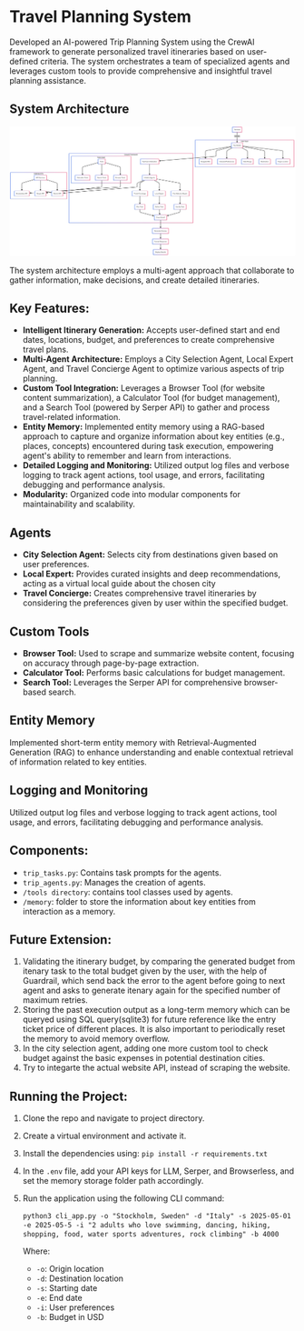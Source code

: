 # Travel Planning System

Developed an AI-powered Trip Planning System using the CrewAI framework to generate personalized travel itineraries based on user-defined criteria. The system orchestrates a team of specialized agents and leverages custom tools to provide comprehensive and insightful travel planning assistance.

## System Architecture

![alt text](TravelPlannerArchitecture.png)


The system architecture employs a multi-agent approach that collaborate to gather information, make decisions, and create detailed itineraries.

## Key Features:
*   **Intelligent Itinerary Generation:** Accepts user-defined start and end dates, locations, budget, and preferences to create comprehensive travel plans.
*   **Multi-Agent Architecture:** Employs a City Selection Agent, Local Expert Agent, and Travel Concierge Agent to optimize various aspects of trip planning.
*   **Custom Tool Integration:** Leverages a Browser Tool (for website content summarization), a Calculator Tool (for budget management), and a Search Tool (powered by Serper API) to gather and process travel-related information.
*   **Entity Memory:** Implemented entity memory using a RAG-based approach to capture and organize information about key entities (e.g., places, concepts) encountered during task execution, empowering agent's ability to remember and learn from interactions.
*   **Detailed Logging and Monitoring:** Utilized output log files and verbose logging to track agent actions, tool usage, and errors, facilitating debugging and performance analysis.
*   **Modularity:** Organized code into modular components for maintainability and scalability.

## Agents

*   **City Selection Agent:** Selects city from destinations given based on user preferences.
*   **Local Expert:** Provides curated insights and deep recommendations, acting as a virtual local guide about the chosen city
*   **Travel Concierge:** Creates comprehensive travel itineraries by considering the preferences given by user within the specified budget.

## Custom Tools

*   **Browser Tool:** Used to scrape and summarize website content, focusing on accuracy through page-by-page extraction.
*   **Calculator Tool:** Performs basic calculations for budget management.
*   **Search Tool:** Leverages the Serper API for comprehensive browser-based search.

## Entity Memory

Implemented short-term entity memory with Retrieval-Augmented Generation (RAG) to enhance understanding and enable contextual retrieval of information related to key entities.

## Logging and Monitoring

Utilized output log files and verbose logging to track agent actions, tool usage, and errors, facilitating debugging and performance analysis.

## Components:

*   `trip_tasks.py`: Contains task prompts for the agents.
*   `trip_agents.py`: Manages the creation of agents.
*   `/tools directory`: contains tool classes used by agents.
*   `/memory`: folder to store the information about key entities from interaction as a memory.

## Future Extension:

1. Validating the itinerary budget, by comparing the generated budget from itenary task to the total budget given by the user,  with the help of Guardrail, which send back the error to the agent before going to next agent and asks to generate itenary again for the specified number of maximum retries.
2. Storing the past execution output as a long-term memory which can be queryed using SQL query(sqlite3) for future reference like the  entry ticket price of different places. It is also important to periodically reset the memory to avoid memory overflow.
3. In the city selection agent, adding one more custom tool to check budget against the basic expenses in potential destination cities.
4. Try to integarte the actual website API, instead of scraping the website.

## Running the Project:

1.  Clone the repo and navigate to project directory.
2.  Create a virtual environment and activate it.
3.  Install the dependencies using: `pip install -r requirements.txt`
4.  In the `.env` file, add your API keys for LLM, Serper, and Browserless, and set the memory storage folder path accordingly.
5.  Run the application using the following CLI command:

    ```
    python3 cli_app.py -o "Stockholm, Sweden" -d "Italy" -s 2025-05-01 -e 2025-05-5 -i "2 adults who love swimming, dancing, hiking, shopping, food, water sports adventures, rock climbing" -b 4000
    ```

    Where:
    *   `-o`: Origin location
    *   `-d`: Destination location
    *   `-s`: Starting date
    *   `-e`: End date
    *   `-i`: User preferences
    *   `-b`: Budget in USD
